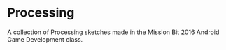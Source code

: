 # Processing
A collection of Processing sketches made in the Mission Bit 2016 Android Game Development class.
